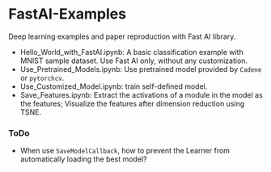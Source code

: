 # FastAI-Examples
Deep learning examples and paper reproduction with Fast AI library.

- Hello_World_with_FastAI.ipynb: A basic classification example with MNIST sample dataset. Use Fast AI only, without any customization.
- Use_Pretrained_Models.ipynb: Use pretrained model provided by `Cadene` or `pytorchcv`.
- Use_Customized_Model.ipynb: train self-defined model.
- Save_Features.ipynb: Extract the activations of a module in the model as the features; Visualize the features after dimension reduction using TSNE.

### ToDo
- When use `SaveModelCallback`, how to prevent the Learner from automatically loading the best model?


